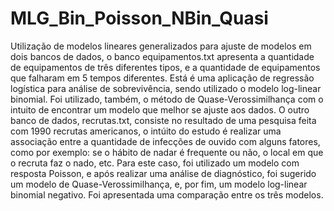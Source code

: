 # MLG_Bin_Poisson_NBin_Quasi
Utilização de modelos lineares generalizados para ajuste de modelos em dois bancos de dados, o banco equipamentos.txt apresenta a quantidade de equipamentos de três diferentes tipos, e a quantidade de equipamentos que falharam em 5 tempos diferentes. Está é uma aplicação de regressão logística para análise de sobrevivência, sendo utilizado o modelo log-linear binomial. Foi utilizado, também, o método de Quase-Verossimilhança com o intuito de encontrar um modelo que melhor se ajuste aos dados. O outro banco de dados, recrutas.txt, consiste no resultado de uma pesquisa feita com 1990 recrutas americanos, o intúito do estudo é realizar uma associação entre a quantidade de infecções de ouvido com alguns fatores, como por exemplo: se o hábito de nadar é frequente ou não, o local em que o recruta faz o nado, etc. Para este caso, foi utilizado um modelo com resposta Poisson, e após realizar uma análise de diagnóstico, foi sugerido um modelo de Quase-Verossimilhança, e, por fim, um modelo log-linear binomial negativo. Foi apresentada uma comparação entre os três modelos.
